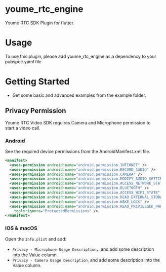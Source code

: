 # youme_rtc_engine

Youme RTC SDK Plugin for flutter.

# Usage 
To use this plugin, please add youme_rtc_engine as a dependency to your pubspec.yaml file

# Getting Started
- Get some basic and advanced examples from the example folder.

## Privacy Permission 
Youme RTC Video SDK requires Camera and Microphone permission to start a video call.

### Android
See the required device permissions from the AndroidManifest.xml file.
``` xml
<manifest>
  <uses-permission android:name="android.permission.INTERNET" />
  <uses-permission android:name="android.permission.RECORD_AUDIO" />
  <uses-permission android:name="android.permission.CAMERA" />
  <uses-permission android:name="android.permission.MODIFY_AUDIO_SETTINGS" />
  <uses-permission android:name="android.permission.ACCESS_NETWORK_STATE" />
  <uses-permission android:name="android.permission.BLUETOOTH" />
  <uses-permission android:name="android.permission.ACCESS_WIFI_STATE" />
  <uses-permission android:name="android.permission.READ_EXTERNAL_STORAGE" />
  <uses-permission android:name="android.permission.WAKE_LOCK" />
  <uses-permission android:name="android.permission.READ_PRIVILEGED_PHONE_STATE"
    tools:ignore="ProtectedPermissions" />
</manifest>
```

### iOS & macOS

Open the `Info.plist` and add:

- `Privacy - Microphone Usage Description`，and add some description into the Value column.
- `Privacy - Camera Usage Description`, and add some description into the Value column.

